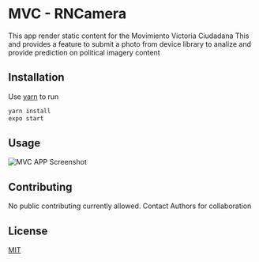 # MVC - RNCamera

This app render static content for the Movimiento Victoria Ciudadana
This and provides a feature to submit a photo from device library to analize and provide prediction on political imagery content

## Installation

Use [yarn](https://classic.yarnpkg.com/en/docs/install/) to run

```bash
yarn install
expo start
```

## Usage

![MVC APP Screenshot]("https://raw.githubusercontent.com/xcruzz/mvc/mvc_ImageRecognition/rncamera/assets/screenShot.png")

## Contributing

No public contributing currently allowed. Contact Authors for collaboration

## License

[MIT](https://choosealicense.com/licenses/mit/)
